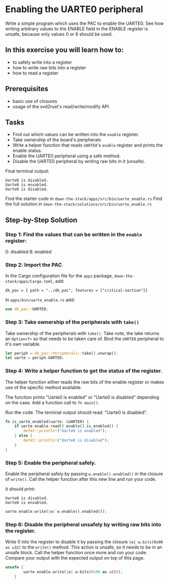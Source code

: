 # Enabling the UARTE0 peripheral

Write a simple program which uses the PAC to enable the UARTE0. See how writing arbitrary values to the ENABLE field in the ENABLE register is unsafe, because only values 0 or 8 should be used.

## In this exercise you will learn how to:
* to safely write into a register 
* how to write raw bits into a register
* how to read a register

## Prerequisites
* basic use of closures
* usage of the svd2rust's read/write/modify API

## Tasks
* Find out which values can be written into the `enable` register.
* Take ownership of the board's peripherals
* Write a helper function that reads `UARTE0`'s `enable` register and prints the enable status.
* Enable the UARTE0 peripheral using a safe method.
* Disable the UARTE0 peripheral by writing raw bits in it (unsafe).

Final terminal output:

```terminal
Uarte0 is disabled.
Uarte0 is ensabled.
Uarte0 is disabled.
```

Find the starter code in `down-the-stack/apps/src/bin/uarte_enable.rs`
Find the full solution in `down-the-stack/solutions/src/bin/uarte_enable.rs`


## Step-by-Step Solution

### Step 1: Find the values that can be written in the `enable` register:

0: disabled
8: enabled

### Step 2: Import the PAC

In the Cargo configuration file for the `apps` package, `down-the-stack/apps/Cargo.toml`, add:

```
dk_pac = { path = "../dk_pac", features = ["critical-section"]}
```
In `apps/bin/uarte_enable.rs` add:

```rust 
use dk_pac::UARTE0;
```

### Step 3: Take ownership of the peripherals with `take()`

Take ownership of the peripherals with `take()`. Take note, the take returns an `Option<T>` so that needs to be taken care of. Bind the `UARTE0` peripheral to it's own variable.

```rust
let periph = dk_pac::Peripherals::take().unwrap();
let uarte = periph.UARTE0;
```

### Step 4: Write a helper function to get the status of the register.

The helper function either reads the raw bits of the enable register or makes use of the specific method available. 

The function prints "Uarte0 is enabled" or "Uarte0 is disabled" depending on the case. Add a function call to `fn main()`.

Run the code. The terminal output should read: "Uarte0 is disabled".

```rust
fn is_uarte_enabled(uarte: &UARTE0) {
    if uarte.enable.read().enable().is_enabled() {
        defmt::println!("Uarte0 is enabled");
    } else {
        defmt::println!("Uarte0 is disabled");
    }
}
```

### Step 5: Enable the peripheral safely.

Enable the peripheral safely by passing `w.enable().enabled()` in the closure of `write()`. Call the helper function after this new line and run your code. 

It should print:

```terminal
Uarte0 is disabled.
Uarte0 is ensabled.
```

```rust
uarte.enable.write(|w| w.enable().enabled());
```

### Step 6: Disable the peripheral unsafely by writing raw bits into the register. 

Write 0 into the register to disable it by passing the closure `|w| w.bits(0x00 as u32)` to the `write()` method. This action is unsafe, so it needs to be in an unsafe block. Call the helper function once more and run your code. Compare your output with the expected output on top of this page. 

```rust
unsafe {
        uarte.enable.write(|w| w.bits(0x00 as u32));
    }
```
